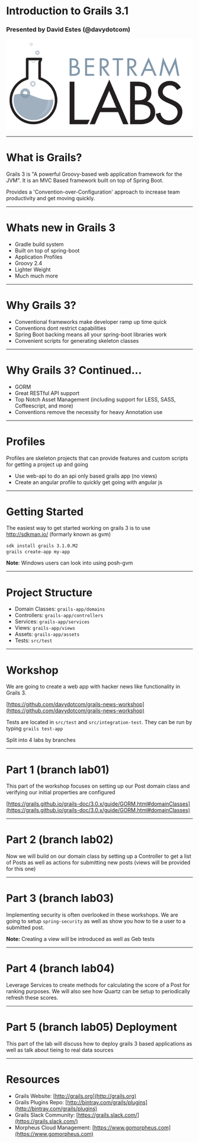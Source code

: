 
# Introduction to Grails 3.1

### Presented by David Estes (@davydotcom) 

![inline left 40%](blabs_logo.png)

---

# What is Grails?

Grails 3 is "A powerful Groovy-based web application framework for the JVM". It is an MVC Based framework built on top of Spring Boot.

Provides a 'Convention-over-Configuration' approach to increase team productivity and get moving quickly.

---

# Whats new in Grails 3

* Gradle build system
* Built on top of spring-boot
* Application Profiles
* Groovy 2.4
* Lighter Weight
* Much much more

---

# Why Grails 3?

* Conventional frameworks make developer ramp up time quick
* Conventions dont restrict capabilities
* Spring Boot backing means all your spring-boot libraries work
* Convenient scripts for generating skeleton classes

---
# Why Grails 3? Continued...

* GORM
* Great RESTful API support
* Top Notch Asset Management (including support for LESS, SASS, Coffeescript, and more)
* Conventions remove the necessity for heavy Annotation use

---

# Profiles

Profiles are skeleton projects that can provide features and custom scripts for getting a project up and going

* Use web-api to do an api only based grails app (no views)
* Create an angular profile to quickly get going with angular js

---

# Getting Started

The easiest way to get started working on grails 3 is to use http://sdkman.io/ (formarly known as gvm)

```
sdk install grails 3.1.0.M2
grails create-app my-app
```

**Note**: Windows users can look into using posh-gvm

---

# Project Structure

* Domain Classes: `grails-app/domains`
* Controllers: `grails-app/controllers`
* Services: `grails-app/services`
* Views: `grails-app/views`
* Assets: `grails-app/assets`
* Tests: `src/test`

---

# Workshop

We are going to create a web app with hacker news like functionality in Grails 3.

[https://github.com/davydotcom/grails-news-workshop](https://github.com/davydotcom/grails-news-workshop)

Tests are located in `src/test` and `src/integration-test`. They can be run by typing `grails test-app`

Split into 4 labs by branches

---

# Part 1 (branch lab01)

This part of the workshop focuses on setting up our Post domain class and verifying our initial properties are configured

[https://grails.github.io/grails-doc/3.0.x/guide/GORM.html#domainClasses](https://grails.github.io/grails-doc/3.0.x/guide/GORM.html#domainClasses)

---

# Part 2 (branch lab02)

Now we will build on our domain class by setting up a Controller to get a list of Posts as well as actions for submitting new posts (views will be provided for this one)

---

# Part 3 (branch lab03)

Implementing security is often overlooked in these workshops. We are going to setup `spring-security` as well as show you how to tie a user to a submitted post. 

**Note:** Creating a view will be introduced as well as Geb tests

---

# Part 4 (branch lab04)

Leverage Services to create methods for calculating the score of a Post for ranking purposes. We will also see how Quartz can be setup to periodically refresh these scores.

---

# Part 5 (branch lab05) Deployment

This part of the lab will discuss how to deploy grails 3 based applications as well as talk about tieing to real data sources

---

# Resources

* Grails Website: [http://grails.org](http://grails.org)
* Grails Plugins Repo: [http://bintray.com/grails/plugins](http://bintray.com/grails/plugins)
* Grails Slack Community: [https://grails.slack.com/](https://grails.slack.com/)
* Morpheus Cloud Management: [https://www.gomorpheus.com](https://www.gomorpheus.com)
